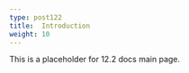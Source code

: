 ```yaml
---
type: post122
title:  Introduction
weight: 10
---
```


This is a placeholder for 12.2 docs main page.